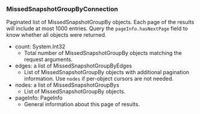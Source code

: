 ### MissedSnapshotGroupByConnection
Paginated list of MissedSnapshotGroupBy objects. Each page of the results will include at most 1000 entries. Query the `pageInfo.hasNextPage` field to know whether all objects were returned.

- count: System.Int32
  - Total number of MissedSnapshotGroupBy objects matching the request arguments.
- edges: a list of MissedSnapshotGroupByEdges
  - List of MissedSnapshotGroupBy objects with additional pagination information. Use `nodes` if per-object cursors are not needed.
- nodes: a list of MissedSnapshotGroupBys
  - List of MissedSnapshotGroupBy objects.
- pageInfo: PageInfo
  - General information about this page of results.
